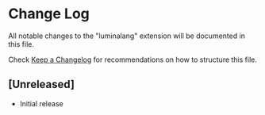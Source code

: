 # Change Log

All notable changes to the "luminalang" extension will be documented in this file.

Check [Keep a Changelog](http://keepachangelog.com/) for recommendations on how to structure this file.

## [Unreleased]

- Initial release